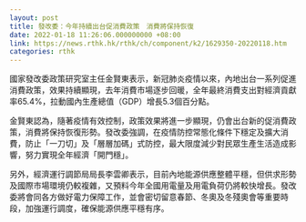 ```yaml
---
layout: post
title: 發改委：今年持續出台促消費政策　消費將保持恢復
date: 2022-01-18 11:26:06.000000000 +08:00
link: https://news.rthk.hk/rthk/ch/component/k2/1629350-20220118.htm
categories: rthk
---
```


國家發改委政策研究室主任金賢東表示，新冠肺炎疫情以來，內地出台一系列促進消費政策，效果持續顯現，去年消費市場逐步回暖，全年最終消費支出對經濟貢獻率65.4%，拉動國內生產總值（GDP）增長5.3個百分點。

金賢東認為，隨著疫情有效控制，政策效果將進一步顯現，仍會出台新的促消費政策，消費將保持恢復形勢。發改委強調，在疫情防控常態化條件下穩定及擴大消費，防止「一刀切」及「層層加碼」式防控，最大限度減少對民眾生產生活造成影響，努力實現全年經濟「開門穩」。

另外，經濟運行調節局局長李雲卿表示，目前內地能源供應整體平穩，但供求形勢及國際市場環境仍較複雜，又預料今年全國用電量及用電負荷仍將較快增長。發改委將會同各方做好電力保障工作，並會密切留意春節、冬奧及冬殘奧會等重要時段，加強運行調度，確保能源供應平穩有序。
